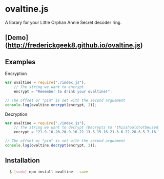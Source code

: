 ovaltine.js
===========

A library for your Little Orphan Annie Secret decoder ring.

## [Demo] (http://frederickgeek8.github.io/ovaltine.js)

Examples
--------

Encryption
```javascript
var ovaltine = require("./index.js"),
	// The string we want to encrypt
    encrypt = "Remember to drink your ovaltine!";

// The offset or "pin" is set with the second arguement
console.log(ovaltine.encrypt(encrypt, 2));
```

Decryption
```javascript
var ovaltine = require("./index.js"),
	// The string we want to decrypt (Decrypts to "thisshouldnotbeusedforpasswords")
    encrypt = "21-9-10-20-20-9-16-22-13-5-15-16-21-3-6-22-20-6-5-7-16-19-17-2-20-20-24-16-19-5-20";

// The offset or "pin" is set with the second arguement
console.log(ovaltine.decrypt(encrypt, 2));
```

Installation
------------

``` bash
  $ [sudo] npm install ovaltine --save
```
